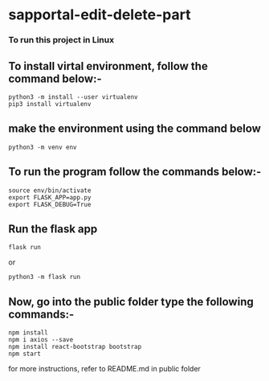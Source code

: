 # sapportal-edit-delete-part

### To run this project in Linux

## To install virtal environment, follow the command below:-

```
python3 -m install --user virtualenv
pip3 install virtualenv
```

## make the environment using the command below

```
python3 -m venv env
```

## To run the program follow the commands below:-

```
source env/bin/activate
export FLASK_APP=app.py
export FLASK_DEBUG=True
```

## Run the flask app

```
flask run
```

or

```
python3 -m flask run
```

## Now, go into the public folder type the following commands:-

```
npm install
npm i axios --save
npm install react-bootstrap bootstrap
npm start
```

for more instructions, refer to README.md in public folder
